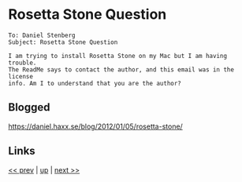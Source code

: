 # Rosetta Stone Question

    To: Daniel Stenberg
    Subject: Rosetta Stone Question

    I am trying to install Rosetta Stone on my Mac but I am having trouble.
    The ReadMe says to contact the author, and this email was in the license
    info. Am I to understand that you are the author?
    
## Blogged

<https://daniel.haxx.se/blog/2012/01/05/rosetta-stone/>

## Links

[<< prev](../2011/2011-05-27.md) | [up](../) | [next >> ](2012-05-10.md)
